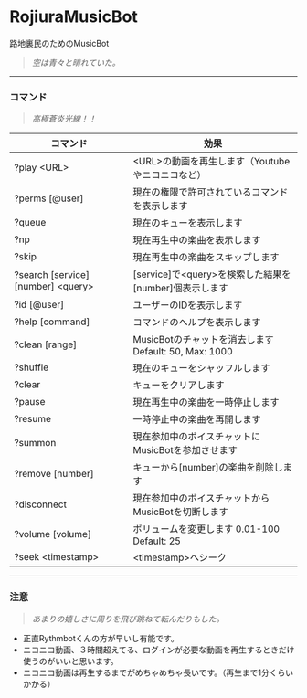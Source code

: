 # RojiuraMusicBot

路地裏民のためのMusicBot

> _空は青々と晴れていた。_

---

### コマンド

> _高極蒼炎光線！！_

コマンド | 効果
------------ | -------------
?play \<URL\> | \<URL\>の動画を再生します（Youtubeやニコニコなど）
?perms \[@user] | 現在の権限で許可されているコマンドを表示します
?queue | 現在のキューを表示します
?np | 現在再生中の楽曲を表示します
?skip | 現在再生中の楽曲をスキップします
?search \[service] \[number] \<query\> | \[service]で\<query\>を検索した結果を\[number]個表示します
?id \[@user] | ユーザーのIDを表示します
?help \[command] | コマンドのヘルプを表示します
?clean \[range] | MusicBotのチャットを消去します Default: 50, Max: 1000
?shuffle | 現在のキューをシャッフルします
?clear | キューをクリアします
?pause | 現在再生中の楽曲を一時停止します
?resume | 一時停止中の楽曲を再開します
?summon | 現在参加中のボイスチャットにMusicBotを参加させます
?remove \[number] | キューから[number]の楽曲を削除します
?disconnect | 現在参加中のボイスチャットからMusicBotを切断します
?volume \[volume] | ボリュームを変更します 0.01-100 Default: 25
?seek \<timestamp\> | \<timestamp\>へシーク

---

### 注意

> _あまりの嬉しさに周りを飛び跳ねて転んだりもした。_

* 正直Rythmbotくんの方が早いし有能です。
* ニコニコ動画、３時間超えてる、ログインが必要な動画を再生するときだけ使うのがいいと思います。
* ニコニコ動画は再生するまでがめちゃめちゃ長いです。（再生まで1分くらいかかる）
